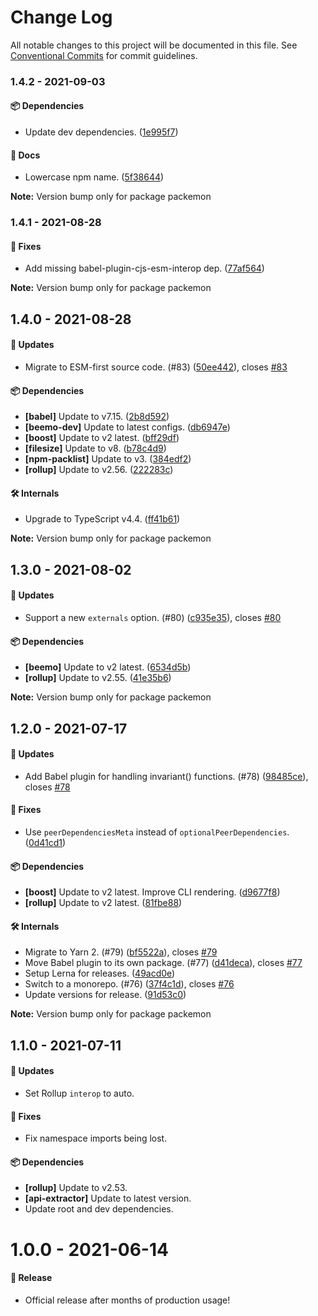 # Change Log

All notable changes to this project will be documented in this file.
See [Conventional Commits](https://conventionalcommits.org) for commit guidelines.

### 1.4.2 - 2021-09-03

#### 📦 Dependencies

- Update dev dependencies. ([1e995f7](https://github.com/milesj/packemon/commit/1e995f7))

#### 📘 Docs

- Lowercase npm name. ([5f38644](https://github.com/milesj/packemon/commit/5f38644))

**Note:** Version bump only for package packemon





### 1.4.1 - 2021-08-28

#### 🐞 Fixes

- Add missing babel-plugin-cjs-esm-interop dep. ([77af564](https://github.com/milesj/packemon/commit/77af564))

**Note:** Version bump only for package packemon





## 1.4.0 - 2021-08-28

#### 🚀 Updates

- Migrate to ESM-first source code. (#83) ([50ee442](https://github.com/milesj/packemon/commit/50ee442)), closes [#83](https://github.com/milesj/packemon/issues/83)

#### 📦 Dependencies

- **[babel]** Update to v7.15. ([2b8d592](https://github.com/milesj/packemon/commit/2b8d592))
- **[beemo-dev]** Update to latest configs. ([db6947e](https://github.com/milesj/packemon/commit/db6947e))
- **[boost]** Update to v2 latest. ([bff29df](https://github.com/milesj/packemon/commit/bff29df))
- **[filesize]** Update to v8. ([b78c4d9](https://github.com/milesj/packemon/commit/b78c4d9))
- **[npm-packlist]** Update to v3. ([384edf2](https://github.com/milesj/packemon/commit/384edf2))
- **[rollup]** Update to v2.56. ([222283c](https://github.com/milesj/packemon/commit/222283c))

#### 🛠 Internals

- Upgrade to TypeScript v4.4. ([ff41b61](https://github.com/milesj/packemon/commit/ff41b61))

**Note:** Version bump only for package packemon





## 1.3.0 - 2021-08-02

#### 🚀 Updates

- Support a new `externals` option. (#80) ([c935e35](https://github.com/milesj/packemon/commit/c935e35)), closes [#80](https://github.com/milesj/packemon/issues/80)

#### 📦 Dependencies

- **[beemo]** Update to v2 latest. ([6534d5b](https://github.com/milesj/packemon/commit/6534d5b))
- **[rollup]** Update to v2.55. ([41e35b6](https://github.com/milesj/packemon/commit/41e35b6))

**Note:** Version bump only for package packemon





## 1.2.0 - 2021-07-17

#### 🚀 Updates

- Add Babel plugin for handling invariant() functions. (#78) ([98485ce](https://github.com/milesj/packemon/commit/98485ce)), closes [#78](https://github.com/milesj/packemon/issues/78)

#### 🐞 Fixes

- Use `peerDependenciesMeta` instead of `optionalPeerDependencies`. ([0d41cd1](https://github.com/milesj/packemon/commit/0d41cd1))

#### 📦 Dependencies

- **[boost]** Update to v2 latest. Improve CLI rendering. ([d9677f8](https://github.com/milesj/packemon/commit/d9677f8))
- **[rollup]** Update to v2 latest. ([81fbe88](https://github.com/milesj/packemon/commit/81fbe88))

#### 🛠 Internals

- Migrate to Yarn 2. (#79) ([bf5522a](https://github.com/milesj/packemon/commit/bf5522a)), closes [#79](https://github.com/milesj/packemon/issues/79)
- Move Babel plugin to its own package. (#77) ([d41deca](https://github.com/milesj/packemon/commit/d41deca)), closes [#77](https://github.com/milesj/packemon/issues/77)
- Setup Lerna for releases. ([49acd0e](https://github.com/milesj/packemon/commit/49acd0e))
- Switch to a monorepo. (#76) ([37f4c1d](https://github.com/milesj/packemon/commit/37f4c1d)), closes [#76](https://github.com/milesj/packemon/issues/76)
- Update versions for release. ([91d53c0](https://github.com/milesj/packemon/commit/91d53c0))

**Note:** Version bump only for package packemon





## 1.1.0 - 2021-07-11

#### 🚀 Updates

- Set Rollup `interop` to auto.

#### 🐞 Fixes

- Fix namespace imports being lost.

#### 📦 Dependencies

- **[rollup]** Update to v2.53.
- **[api-extractor]** Update to latest version.
- Update root and dev dependencies.

# 1.0.0 - 2021-06-14

#### 🎉 Release

- Official release after months of production usage!
